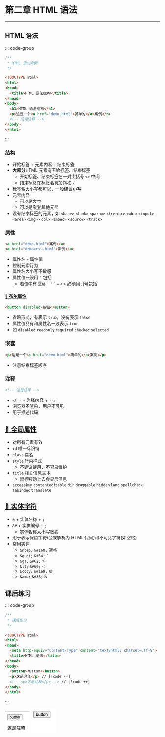 # 第二章 HTML 语法

---

<Badge type="tip" text="html" />

## HTML 语法

::: code-group
```js :no-line-numbers [index.js]
/**
 * HTML 语法实例
 */
```
``` html [index.html]
<!DOCTYPE html>
<html>
<head>
  <title>HTML 语法结构</title>
</head>
<body>
  <h1>HTML 语法结构</h1>
  <p>这是一个<a href="demo.html">简单的</a>案例</p>
  <!-- 这是注释 -->
</body>
</html>
```
:::

### 结构

* 开始标签 + 元素内容 + 结束标签
* **大部分**HTML 元素有开始标签、结束标签
  * 开始标签、结束标签在一对尖括号 `<>` 中间
  * 结束标签在标签名前加斜杠 `/`
* 标签名大小写都可以，一般建议**小写**
* 元素内容
  * 可以是文本
  * 可以是嵌套其他元素
* 没有结束标签的元素，如 `<base>` `<link>` `<param>` `<hr>` `<br>` `<wbr>` `<input>` `<area>` `<img>` `<col>` `<embed>` `<source>` `<track>`

### 属性

```html
<a href="demo.html">案例</a>
<a href="demo=css.html">案例</a>
```

* 属性名 `=` 属性值
* 控制元素行为
* 属性名大小写不敏感
* 属性值一般用 `"` 包括
  * 若值中有 `空格` `'` `"` <code>\`</code> `=` `<` `>` 必须用引号包括

#### [🔗 布尔属性](https://developer.mozilla.org/zh-CN/docs/Web/HTML/Attributes#%E5%B8%83%E5%B0%94%E5%B1%9E%E6%80%A7)

```html
<button disabled>按钮</button>
```

* 省略形式，有表示 `true`，没有表示 `false`
* 属性值只有和属性名一致表示 `true`
* 如 `disabled` `readonly` `required` `checked` `selected`

### 嵌套

```html
<p>这是一个<a href="demo.html">简单的</a>案例</p>
```

* 注意结束标签顺序

### 注释

```html
<!-- 这是注释 -->
```

* <code>\<!--</code> + 注释内容 + <code>--\></code>
* 浏览器不渲染，用户不可见
* 用于描述代码

## [🔗 全局属性](https://developer.mozilla.org/zh-CN/docs/Web/HTML/Global_attributes)

* 对所有元素有效
* `id` 唯一标识符
* `class` 类名
* `style` 行内样式
  * 不建议使用，不容易维护
* `title` 相关信息文本
  * 鼠标移动上去会显示信息
* `accesskey` `contenteditable` `dir` `draggable` `hidden` `lang` `spellcheck` `tabindex` `translate`

## [🔗 实体字符](https://developer.mozilla.org/zh-CN/docs/Glossary/Entity)

* `&` + 实体名称 + `;`
* `&#` + 实体编号 + `;`
  * 实体名称大小写敏感
* 用于表示保留字符(会被解析为 HTML 代码)和不可见字符(如空格)
* 常用实体
  * `&nbsp;` `&#160;` 空格
  * `&quot;` `&#34;` "
  * `&gt;` `&#62;` >
  * `&lt;` `&#60;` <
  * `&copy;` `&#169;` ©
  * `&amp;` `&#38;` &

## 课后练习

::: code-group
```js :no-line-numbers [index.js]
/**
 * 课后练习
 */
```
``` html [index.html]
<!DOCTYPE html>
<html>
<head>
  <meta http-equiv="Content-Type" content="text/html; charset=utf-8">
  <title>HTML 语法</title>
</head>
<body>
  <button>button</button>
  <p>这是注释</p> // [!code --]
  <!-- <p>这是注释</p> --> // [!code ++]
</body>
</html>
```
:::

<img src="./assets/grammar-test-1.png" width="80" alt="HTML 语法 课后练习">
<img src="./assets/grammar-test-2.png" width="80" alt="HTML 语法 课后练习">